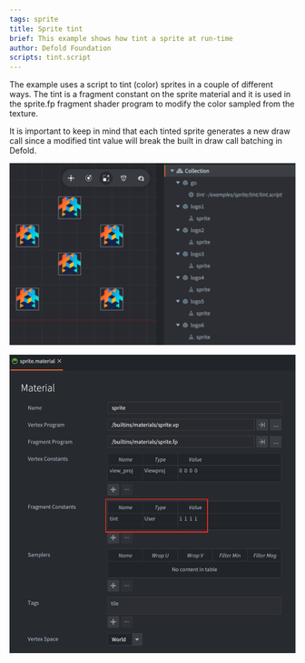 ```yaml
---
tags: sprite
title: Sprite tint
brief: This example shows how tint a sprite at run-time
author: Defold Foundation
scripts: tint.script
---
```


The example uses a script to tint (color) sprites in a couple of different ways. The tint is a fragment constant on the sprite material and it is used in the sprite.fp fragment shader program to modify the color sampled from the texture.

It is important to keep in mind that each tinted sprite generates a new draw call since a modified tint value will break the built in draw call batching in Defold.

![tint](tint.png)

![sprite material](spritematerial.png)
